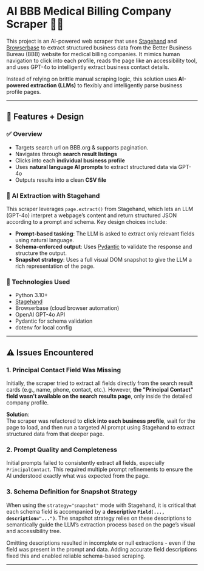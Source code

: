 # AI BBB Medical Billing Company Scraper 🧠💼

This project is an AI-powered web scraper that uses [Stagehand](https://github.com/browserbase/stagehand-python) and [Browserbase](https://browserbase.com) to extract structured business data from the Better Business Bureau (BBB) website for medical billing companies. It mimics human navigation to click into each profile, reads the page like an accessibility tool, and uses GPT-4o to intelligently extract business contact details.


Instead of relying on brittle manual scraping logic, this solution uses **AI-powered extraction (LLMs)** to flexibly and intelligently parse business profile pages.


---

## 🚀 Features + Design

### ✅ Overview
- Targets search url on BBB.org & supports pagination.
- Navigates through **search result listings**
- Clicks into each **individual business profile**
- Uses **natural language AI prompts** to extract structured data via GPT-4o
- Outputs results into a clean **CSV file**

### 🤖 AI Extraction with Stagehand
This scraper leverages `page.extract()` from Stagehand, which lets an LLM (GPT-4o) interpret a webpage’s content and return structured JSON according to a prompt and schema. Key design choices include:
- **Prompt-based tasking**: The LLM is asked to extract only relevant fields using natural language.
- **Schema-enforced output**: Uses [Pydantic](https://docs.pydantic.dev/) to validate the response and structure the output.
- **Snapshot strategy**: Uses a full visual DOM snapshot to give the LLM a rich representation of the page.

### 🔧 Technologies Used
- Python 3.10+
- [Stagehand](https://github.com/browserbase/stagehand-python)
- Browserbase (cloud browser automation)
- OpenAI GPT-4o API
- Pydantic for schema validation
- dotenv for local config

---

## ⚠️ Issues Encountered

### 1. **Principal Contact Field Was Missing**
Initially, the scraper tried to extract all fields directly from the search result cards (e.g., name, phone, contact, etc.). However, **the "Principal Contact" field wasn’t available on the search results page**, only inside the detailed company profile. 

**Solution**:  
The scraper was refactored to **click into each business profile**, wait for the page to load, and then run a targeted AI prompt using Stagehand to extract structured data from that deeper page.

### 2. **Prompt Quality and Completeness**
Initial prompts failed to consistently extract all fields, especially `PrincipalContact`. This required multiple prompt refinements to ensure the AI understood exactly what was expected from the page.

### 3. **Schema Definition for Snapshot Strategy**
When using the `strategy="snapshot"` mode with Stagehand, it is critical that each schema field is accompanied by a **descriptive `Field(..., description="...")`**. The snapshot strategy relies on these descriptions to semantically guide the LLM’s extraction process based on the page’s visual and accessibility tree.

Omitting descriptions resulted in incomplete or null extractions - even if the field was present in the prompt and data. Adding accurate field descriptions fixed this and enabled reliable schema-based scraping.

---
